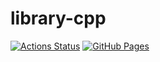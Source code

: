 # library-cpp
[![Actions Status](https://github.com/minato2376/library-cpp/workflows/verify/badge.svg)](https://github.com/minato2376/library-cpp/actions) [![GitHub Pages](https://img.shields.io/static/v1?label=GitHub+Pages&message=+&color=brightgreen&logo=github)](https://minato2376.github.io/library-cpp/)
